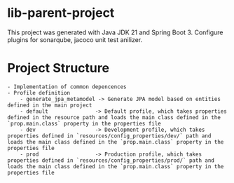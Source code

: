 # lib-parent-project
This project was generated with Java JDK 21 and Spring Boot 3. Configure plugins for sonarqube, jacoco unit test anilizer.

# Project Structure
	- Implementation of common depencences
	- Profile definition
		- generate_jpa_metamodel -> Generate JPA model based on entities defined in the main project
		- default               -> Default profile, which takes properties defined in the resource path and loads the main class defined in the `prop.main.class` property in the properties file
		- dev                   -> Development profile, which takes properties defined in `resources/config_properties/dev/` path and loads the main class defined in the `prop.main.class` property in the properties file
		- prod                  -> Production profile, which takes properties defined in `resources/config_properties/prod/` path and loads the main class defined in the `prop.main.class` property in the properties file